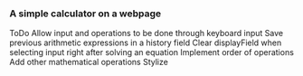 
<h3>A simple calculator on a webpage</h3>

ToDo
Allow input and operations to be done through keyboard input
Save previous arithmetic expressions in a history field
Clear displayField when selecting input right after solving
an equation
Implement order of operations
Add other mathematical operations
Stylize
